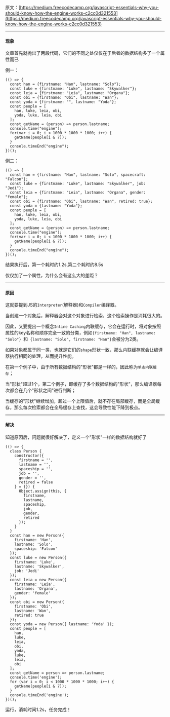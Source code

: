 
原文：[https://medium.freecodecamp.org/javascript-essentials-why-you-should-know-how-the-engine-works-c2cc0d321553](https://medium.freecodecamp.org/javascript-essentials-why-you-should-know-how-the-engine-works-c2cc0d321553)

-----------

#### 现象

文章首先就抛出了两段代码，它们的不同之处仅仅在于后者的数据结构多了一个属性而已


例一：
```
(() => { 
  const han = {firstname: "Han", lastname: "Solo"};
  const luke = {firstname: "Luke", lastname: "Skywalker"};
  const leia = {firstname: "Leia", lastname: "Organa"};
  const obi = {firstname: "Obi", lastname: "Wan"};
  const yoda = {firstname: "", lastname: "Yoda"};
  const people = [
    han, luke, leia, obi, 
    yoda, luke, leia, obi 
  ];
  const getName = (person) => person.lastname;
  console.time("engine");
  for(var i = 0; i < 1000 * 1000 * 1000; i++) { 
    getName(people[i & 7]); 
  }
  console.timeEnd("engine"); 
})();
```

例二：
```
(() => {
  const han = {firstname: "Han", lastname: "Solo", spacecraft: "Falcon"};
  const luke = {firstname: "Luke", lastname: "Skywalker", job: "Jedi"};
  const leia = {firstname: "Leia", lastname: "Organa", gender: "female"};
  const obi = {firstname: "Obi", lastname: "Wan", retired: true};
  const yoda = {lastname: "Yoda"};
  const people = [
    han, luke, leia, obi, 
    yoda, luke, leia, obi
  ];
  const getName = (person) => person.lastname;
  console.time("engine");
  for(var i = 0; i < 1000 * 1000 * 1000; i++) {
    getName(people[i & 7]);
  }
  console.timeEnd("engine");
})();
```
结果执行后，第一个耗时约1.2s,第二个耗时约8.5s

仅仅加了一个属性，为什么会有这么大的差距？

-------------

#### 原因

这就要提到JS的`Interpreter`(解释器)和`Compiler`编译器。

当创建一个对象后，解释器会对这个对象进行检索，这个检索操作是消耗很大的。

因此，又要提出一个概念`Inline Caching`内联缓存，它会在运行时，将对象按照属性的key名称和顺序完全一致的分类，例如`{firstname: "Han", lastname: "Solo"} `和` {lastname: "Solo", firstname: "Han"}`会被分为2类。

如果对象都属于同一类，也就是它们的`shape`形状一致，那么内联缓存就会让编译器执行相同的处理，从而提升性能。

在第一个例子中，由于所有数据结构的"形状"都是一样的，因此称为`单态内联缓存`；

当"形状"超过1个，第二个例子，即缓存了多个数据结构的"形状"，那么编译器每次都会在几个"形状之间"进行判断；

当缓存的"形状"继续增加，超过一个上限值后，就不存在局部缓存，而是全局缓存，那么每次检索都会在全局缓存上查找，这会导致性能下降到极点。

-----------

#### 解决

知道原因后，问题就很好解决了，定义一个"形状"一样的数据结构就好了

```
(() => {
  class Person {
    constructor({
      firstname = '',
      lastname = '',
      spaceship = '',
      job = '',
      gender = '',
      retired = false
    } = {}) {
      Object.assign(this, {
        firstname,
        lastname,
        spaceship,
        job,
        gender,
        retired
      });
    }
  }
  const han = new Person({
    firstname: 'Han',
    lastname: 'Solo',
    spaceship: 'Falcon'
  });
  const luke = new Person({
    firstname: 'Luke',
    lastname: 'Skywalker',
    job: 'Jedi'
  });
  const leia = new Person({
    firstname: 'Leia',
    lastname: 'Organa',
    gender: 'female'
  });
  const obi = new Person({
    firstname: 'Obi',
    lastname: 'Wan',
    retired: true
  });
  const yoda = new Person({ lastname: 'Yoda' });
  const people = [
    han,
    luke,
    leia,
    obi,
    yoda,
    luke,
    leia,
    obi
  ];
  const getName = person => person.lastname;
  console.time('engine');
  for (var i = 0; i < 1000 * 1000 * 1000; i++) {
    getName(people[i & 7]);
  }
  console.timeEnd('engine');
})();
```
运行，消耗时间1.2s，任务完成！




